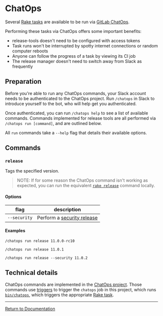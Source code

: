 # ChatOps

Several [Rake tasks](./rake-tasks.md) are available to be run via [GitLab
ChatOps][chatops].

Performing these tasks via ChatOps offers some important benefits:

- release-tools doesn't need to be configured with access tokens
- Task runs won't be interrupted by spotty internet connections or
  random computer reboots
- Anyone can follow the progress of a task by viewing its CI job
- The release manager doesn't need to switch away from Slack as frequently

[chatops]: https://gitlab.com/gitlab-com/chatops

## Preparation

Before you're able to run any ChatOps commands, your Slack account needs to be
authenticated to the ChatOps project. Run `/chatops` in Slack to introduce
yourself to the bot, who will help get you authenticated.

Once authenticated, you can run `/chatops help` to see a list of available
commands. Commands implemented for release tools are all performed via `/chatops
run [command]`, and are outlined below.

All `run` commands take a `--help` flag that details their available options.

## Commands

### `release`

Tags the specified version.

> NOTE: If for some reason the ChatOps command isn't working as expected, you
> can run the equivalent [`rake release`](./rake-tasks.md#releaseversion)
> command locally.

#### Options

| flag         | description                                                           |
| ----         | -----------                                                           |
| `--security` | Perform a [security release](./rake-tasks.md#security_releaseversion) |

#### Examples

```
/chatops run release 11.0.0-rc10

/chatops run release 11.0.1

/chatops run release --security 11.0.2
```

## Technical details

ChatOps commands are implemented in the [ChatOps project][chatops-commands].
Those commands use [triggers](https://docs.gitlab.com/ee/ci/triggers/) to
trigger the `chatops` job in this project, which runs
[`bin/chatops`](../bin/chatops), which triggers the appropriate [Rake
task](./rake-tasks.md).

[chatops-commands]: https://gitlab.com/gitlab-com/chatops/tree/master/lib/chatops/commands

---

[Return to Documentation](../README.md#documentation)

